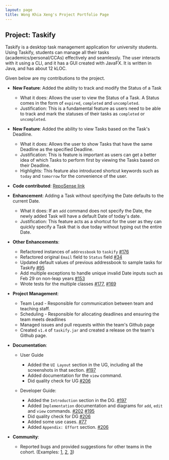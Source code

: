 ```yaml
---
layout: page
title: Wong Khia Xeng's Project Portfolio Page
---
```


## Project: Taskify

Taskify is a desktop task management application for university students. Using Taskify, students can
manage all their tasks (academics/personal/CCAs) effectively and seamlessly. The user interacts with it using a CLI,
and it has a GUI created with JavaFX. It is written in Java, and has about 12 kLOC.

Given below are my contributions to the project.

* **New Feature**: Added the ability to track and modify the Status of a Task 
    * What it does: Allows the user to view the Status of a Task. A Status comes in the form of `expired`, `completed` and `uncompleted`.
    * Justification: This is a fundamental feature as users need to be able to track and mark the statuses of their tasks as `completed` or `uncompleted`.

* **New Feature**: Added the ability to view Tasks based on the Task's Deadline.
    * What it does: Allows the user to show Tasks that have the same Deadline as the specified Deadline.
    * Justification: This is feature is important as users can get a better idea of which Tasks to perform first by viewing the Tasks based on their Deadline.
    * Highlights: This feature also introduced shortcut keywords such as `today` and `tomorrow` for the convenience of the user.

* **Code contributed**: [RepoSense link](https://nus-cs2103-ay2021s2.github.io/tp-dashboard/?search=khiaxeng&sort=groupTitle&sortWithin=title&since=2021-02-19&timeframe=commit&mergegroup=&groupSelect=groupByRepos&breakdown=false)

* **Enhancement**: Adding a Task without specifying the Date defaults to the current Date.
    * What it does: If an `add` command does not specify the Date, the newly added Task will have a default Date of today's date.
    * Justification: This feature acts as a shortcut for the user as they can quickly specify a Task that is due today without typing out the entire Date.
  
* **Other Enhancements**:
  * Refactored instances of `addressbook` to `taskify` [\#176](https://github.com/AY2021S2-CS2103T-W14-4/tp/pull/176) 
  * Refactored original `Email` field to `Status` field [\#34](https://github.com/AY2021S2-CS2103T-W14-4/tp/pull/34)
  * Updated default values of previous addressbook to sample tasks for Taskify [\#95](https://github.com/AY2021S2-CS2103T-W14-4/tp/pull/95)
  * Add multiple exceptions to handle unique invalid Date inputs such as Feb 29 on non-leap years [\#153](https://github.com/AY2021S2-CS2103T-W14-4/tp/pull/153)
  * Wrote tests for the multiple classes [\#177](https://github.com/AY2021S2-CS2103T-W14-4/tp/pull/177), [\#169](https://github.com/AY2021S2-CS2103T-W14-4/tp/pull/169)
  
  
* **Project Management**:
  * Team Lead - Responsible for communication between team and teaching staff.
  * Scheduling - Responsible for allocating deadlines and ensuring the team meets deadlines
  * Managed issues and pull requests within the team's Github page
  * Created `v1.4` of `taskify.jar` and created a release on the team's Github page.
  
* **Documentation**:
  * User Guide
    * Added the `UI Layout` section in the UG, including all the screenshots in that section. [\#197](https://github.com/AY2021S2-CS2103T-W14-4/tp/pull/197)
    * Added documentation for the `view` command.
    * Did quality check for UG [\#206](https://github.com/AY2021S2-CS2103T-W14-4/tp/pull/206)
    
  * Developer Guide:
    * Added the `Introduction` section in the DG. [\#197](https://github.com/AY2021S2-CS2103T-W14-4/tp/pull/197)
    * Added `Implementation` documentation and diagrams for `add`, `edit` and `view` commands. [\#202](https://github.com/AY2021S2-CS2103T-W14-4/tp/pull/202) 
      [\#195](https://github.com/AY2021S2-CS2103T-W14-4/tp/pull/195)
    * Did quality check for DG [\#206](https://github.com/AY2021S2-CS2103T-W14-4/tp/pull/206)
    * Added some use cases. [\#77](https://github.com/AY2021S2-CS2103T-W14-4/tp/pull/77)
    * Added `Appendix: Effort` section. [\#206](https://github.com/AY2021S2-CS2103T-W14-4/tp/pull/206)
* **Community**:
  * Reported bugs and provided suggestions for other teams in the cohort. (Examples: [1](https://github.com/khiaxeng/ped/issues/2), [2](https://github.com/AY2021S2-CS2103-W16-3/tp/issues/259), [3](https://github.com/AY2021S2-CS2103-W16-3/tp/issues/261))
  
